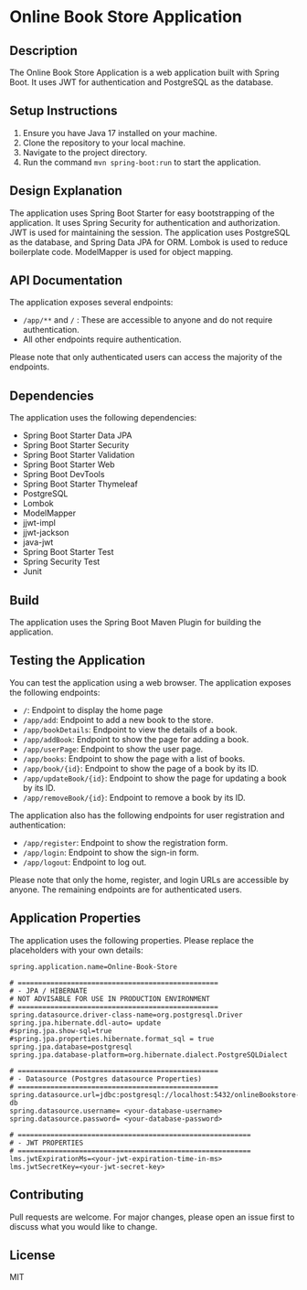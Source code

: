 # Online Book Store Application

## Description
The Online Book Store Application is a web application built with Spring Boot. It uses JWT for authentication and PostgreSQL as the database.

## Setup Instructions
1. Ensure you have Java 17 installed on your machine.
2. Clone the repository to your local machine.
3. Navigate to the project directory.
4. Run the command `mvn spring-boot:run` to start the application.

## Design Explanation
The application uses Spring Boot Starter for easy bootstrapping of the application. It uses Spring Security for authentication and authorization. JWT is used for maintaining the session. The application uses PostgreSQL as the database, and Spring Data JPA for ORM. Lombok is used to reduce boilerplate code. ModelMapper is used for object mapping.

## API Documentation
The application exposes several endpoints:

- `/app/**` and `/` : These are accessible to anyone and do not require authentication.
- All other endpoints require authentication.

Please note that only authenticated users can access the majority of the endpoints.

## Dependencies
The application uses the following dependencies:
- Spring Boot Starter Data JPA
- Spring Boot Starter Security
- Spring Boot Starter Validation
- Spring Boot Starter Web
- Spring Boot DevTools
- Spring Boot Starter Thymeleaf
- PostgreSQL
- Lombok
- ModelMapper
- jjwt-impl
- jjwt-jackson
- java-jwt
- Spring Boot Starter Test
- Spring Security Test
- Junit

## Build
The application uses the Spring Boot Maven Plugin for building the application.

## Testing the Application

You can test the application using a web browser. The application exposes the following endpoints:

-  `/`: Endpoint to display the home page
- `/app/add`: Endpoint to add a new book to the store.
- `/app/bookDetails`: Endpoint to view the details of a book.
- `/app/addBook`: Endpoint to show the page for adding a book.
- `/app/userPage`: Endpoint to show the user page.
- `/app/books`: Endpoint to show the page with a list of books.
- `/app/book/{id}`: Endpoint to show the page of a book by its ID.
- `/app/updateBook/{id}`: Endpoint to show the page for updating a book by its ID.
- `/app/removeBook/{id}`: Endpoint to remove a book by its ID.

The application also has the following endpoints for user registration and authentication:

- `/app/register`: Endpoint to show the registration form.
- `/app/login`: Endpoint to show the sign-in form.
- `/app/logout`: Endpoint to log out.

Please note that only the home, register, and login URLs are accessible by anyone. The remaining endpoints are for authenticated users.


## Application Properties

The application uses the following properties. Please replace the placeholders with your own details:

```properties
spring.application.name=Online-Book-Store

# =================================================
# - JPA / HIBERNATE
# NOT ADVISABLE FOR USE IN PRODUCTION ENVIRONMENT
# =================================================
spring.datasource.driver-class-name=org.postgresql.Driver
spring.jpa.hibernate.ddl-auto= update
#spring.jpa.show-sql=true
#spring.jpa.properties.hibernate.format_sql = true
spring.jpa.database=postgresql
spring.jpa.database-platform=org.hibernate.dialect.PostgreSQLDialect

# =================================================
# - Datasource (Postgres datasource Properties)
# =================================================
spring.datasource.url=jdbc:postgresql://localhost:5432/onlineBookstore-db
spring.datasource.username= <your-database-username>
spring.datasource.password= <your-database-password>

# =========================================================
# - JWT PROPERTIES
# =========================================================
lms.jwtExpirationMs=<your-jwt-expiration-time-in-ms>
lms.jwtSecretKey=<your-jwt-secret-key>
```

## Contributing
Pull requests are welcome. For major changes, please open an issue first to discuss what you would like to change.

## License
MIT


